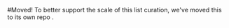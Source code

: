 #Moved!
To better support the scale of this list curation, we've moved this to its own repo [](https://github.com/xMTinkerer/xm-labs-slack).
